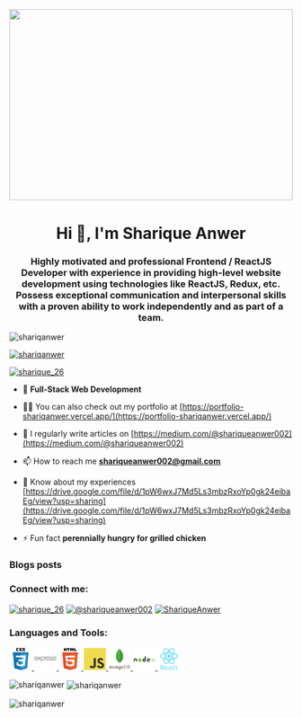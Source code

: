 <img align="centre" height=340px width=100% src="https://media.proglib.io/wp-uploads/2019/01/React_developer.png" />
<h1 align="center">Hi 👋, I'm Sharique Anwer</h1>
<h3 align="center">Highly motivated and professional Frontend / ReactJS Developer with experience in providing high-level
website development using technologies like ReactJS, Redux, etc. Possess
exceptional communication and interpersonal skills with a proven ability to work independently and as
part of a team.</h3>

<p align="left"> <img src="https://komarev.com/ghpvc/?username=shariqanwer&label=Profile%20views&color=0e75b6&style=flat" alt="shariqanwer" /> </p>

<p align="left"> <a href="https://github.com/ryo-ma/github-profile-trophy"><img src="https://github-profile-trophy.vercel.app/?username=shariqanwer" alt="shariqanwer" /></a> </p>

<p align="left"> <a href="https://twitter.com/sharique_26" target="blank"><img src="https://img.shields.io/twitter/follow/sharique_26?logo=twitter&style=for-the-badge" alt="sharique_26" /></a> </p>

- 🌱 **Full-Stack Web Development**
- 👨‍💻 You can also check out my portfolio at [https://portfolio-shariqanwer.vercel.app/](https://portfolio-shariqanwer.vercel.app/)

- 📝 I regularly write articles on [https://medium.com/@shariqueanwer002](https://medium.com/@shariqueanwer002)

- 📫 How to reach me **shariqueanwer002@gmail.com**

- 📄 Know about my experiences [https://drive.google.com/file/d/1pW6wxJ7Md5Ls3mbzRxoYp0gk24eibaEg/view?usp=sharing](https://drive.google.com/file/d/1pW6wxJ7Md5Ls3mbzRxoYp0gk24eibaEg/view?usp=sharing)

- ⚡ Fun fact **perennially hungry for grilled chicken**

### Blogs posts
<!-- BLOG-POST-LIST:START -->
<!-- BLOG-POST-LIST:END -->

<h3 align="left">Connect with me:</h3>
<p align="left">
<a href="https://twitter.com/sharique_26" target="blank"><img align="center" src="https://raw.githubusercontent.com/rahuldkjain/github-profile-readme-generator/master/src/images/icons/Social/twitter.svg" alt="sharique_26" height="30" width="40" /></a>
<a href="https://medium.com/@shariqueanwer002" target="blank"><img align="center" src="https://raw.githubusercontent.com/rahuldkjain/github-profile-readme-generator/master/src/images/icons/Social/medium.svg" alt="@shariqueanwer002" height="30" width="40" /></a>
  <a href="https://www.linkedin.com/in/sharique-anwer/" target="blank"><img align="center" src="https://raw.githubusercontent.com/rahuldkjain/github-profile-readme-generator/master/src/images/icons/Social/linked-in-alt.svg" alt="ShariqueAnwer" height="30" width="40" /></a>
</p>

<h3 align="left">Languages and Tools:</h3>
<p align="left"> <a href="https://www.w3schools.com/css/" target="_blank" rel="noreferrer"> <img src="https://raw.githubusercontent.com/devicons/devicon/master/icons/css3/css3-original-wordmark.svg" alt="css3" width="40" height="40"/> </a> <a href="https://expressjs.com" target="_blank" rel="noreferrer"> <img src="https://raw.githubusercontent.com/devicons/devicon/master/icons/express/express-original-wordmark.svg" alt="express" width="40" height="40"/> </a> <a href="https://www.w3.org/html/" target="_blank" rel="noreferrer"> <img src="https://raw.githubusercontent.com/devicons/devicon/master/icons/html5/html5-original-wordmark.svg" alt="html5" width="40" height="40"/> </a> <a href="https://developer.mozilla.org/en-US/docs/Web/JavaScript" target="_blank" rel="noreferrer"> <img src="https://raw.githubusercontent.com/devicons/devicon/master/icons/javascript/javascript-original.svg" alt="javascript" width="40" height="40"/> </a> <a href="https://www.mongodb.com/" target="_blank" rel="noreferrer"> <img src="https://raw.githubusercontent.com/devicons/devicon/master/icons/mongodb/mongodb-original-wordmark.svg" alt="mongodb" width="40" height="40"/> </a> <a href="https://nodejs.org" target="_blank" rel="noreferrer"> <img src="https://raw.githubusercontent.com/devicons/devicon/master/icons/nodejs/nodejs-original-wordmark.svg" alt="nodejs" width="40" height="40"/> </a> <a href="https://reactjs.org/" target="_blank" rel="noreferrer"> <img src="https://raw.githubusercontent.com/devicons/devicon/master/icons/react/react-original-wordmark.svg" alt="react" width="40" height="40"/> </a> </p>

<p><img align="left" src="https://github-readme-stats.vercel.app/api/top-langs?username=shariqanwer&show_icons=true&locale=en&layout=compact" alt="shariqanwer" /></p>

<p>&nbsp;<img align="center" src="https://github-readme-stats.vercel.app/api?username=shariqanwer&show_icons=true&locale=en" alt="shariqanwer" /></p>

<p><img align="center" src="https://github-readme-streak-stats.herokuapp.com/?user=shariqanwer&" alt="shariqanwer" /></p>
